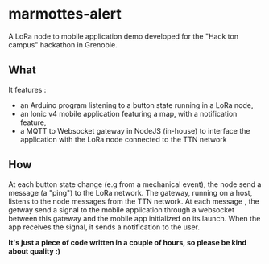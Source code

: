 # marmottes-alert
A LoRa node to mobile application demo developed for the "Hack ton campus" hackathon in Grenoble.

## What
It features :
* an Arduino program listening to a button state running in a LoRa node,
* an Ionic v4 mobile application featuring a map, with a notification feature,
* a MQTT to Websocket gateway in NodeJS (in-house) to interface the application with the LoRa node connected to the TTN network

## How

At each button state change (e.g from a mechanical event), the node send a message (a "ping") to the LoRa network. The gateway, running on a host, listens to the node messages
from the TTN network. At each message , the getway send a signal to the mobile application through a websocket between this gateway and the mobile app initialized on its launch. 
When the app receives the signal, it sends a notification to the user.


**It's just a piece of code written in a couple of hours, so please be kind about quality :)**
